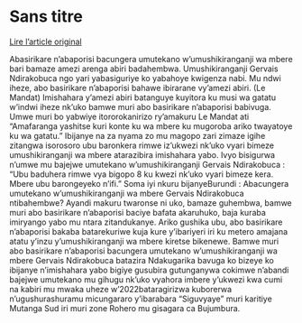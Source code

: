 # Sans titre

[Lire l’article original](https://lemandat.org/kir/blog/2023/02/21/burundi-umushikiranganji-wa-mbere-yarekuye-imishahara-yabamucungerera-umutekano-inyuma-yamezi-arenga-abiri/)

Abasirikare n’abaporisi bacungera umutekano w’umushikiranganji wa mbere bari bamaze amezi arenga abiri badahembwa. Umushikiranganji Gervais Ndirakobuca ngo yari yabasiguriye ko yabahoye kwigenza nabi. Mu ndwi iheze, abo basirikare n’abaporisi bahawe ibirarane vy’amezi abiri. (Le Mandat)
Imishahara y’amezi abiri batanguye kuyitora ku musi wa gatatu w’indwi iheze nk’uko bamwe muri abo basirikare n’abaporisi babivuga. Umwe muri bo yabwiye itororokanirizo ry’amakuru Le Mandat ati “Amafaranga yashitse kuri konte ku wa mbere ku mugoroba ariko twayatoye ku wa gatatu.” Ibijanye na za nyama zo mu magopo zari zimaze igihe zitangwa isorosoro ubu baronkera rimwe iz’ukwezi nk’uko vyari bimeze umushikiranganji wa mbere atarazibira imishahara yabo. Ivyo bisigurwa n’umwe mu bajejwe umutekano w’umushikiranganji Gervais Ndirakobuca : “Ubu baduhera rimwe vya bigopo 8 ku kwezi nk’uko vyari bimeze kera. Mbere ubu barongeyeko n’ifi.”
Soma iyi nkuru bijanyeBurundi : Abacungera umutekano w’umushikiranganji wa mbere Gervais Ndirakobuca ntibahembwe?
Ayandi makuru twaronse ni uko, bamaze guhembwa, bamwe muri abo basirikare n’abaporisi baciye bafata akaruhuko, baja kuraba imiryango yabo mu ntara zitandukanye. Ariko gushika ubu, abo basirikare n’abaporisi bakaba batarekuriwe kuja kure y’ibariyeri iri ku metero amajana atatu y’inzu y’umushikiranganji wa mbere kiretse bikenewe.
Bamwe muri abo basirikare n’abaporisi bacungera umutekano w’umushikiranganji wa mbere Gervais Ndirakobuca batazira Ndakugarika bavuga ko bizeye ko ibijanye n’imishahara yabo bigiye gusubira gutunganywa cokimwe n’abandi bajejwe umutekano mu gihugu nk’uko vyahora imbere y’ukwezi kwa cumi na kabiri mu mwaka uheze w’2022bataragirizwa kuborerwa n’ugushurashuramu micungararo y’ibarabara “Siguvyaye” muri karitiye Mutanga Sud iri muri zone Rohero mu gisagara ca Bujumbura.